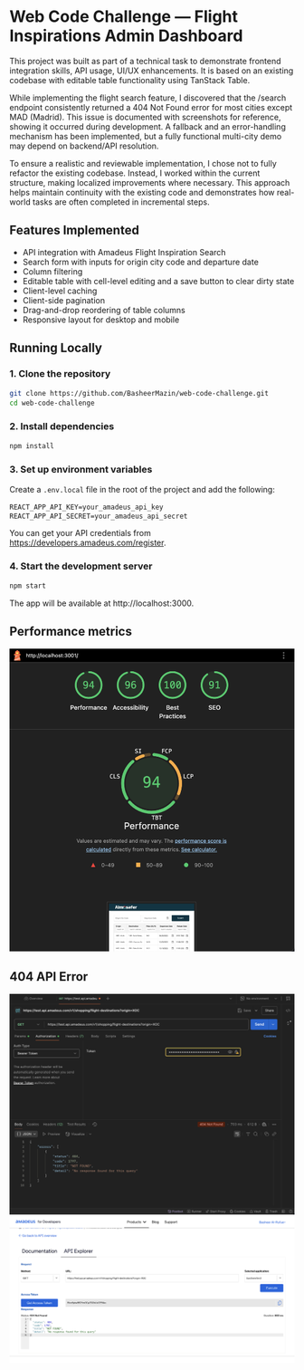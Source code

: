 # Web Code Challenge — Flight Inspirations Admin Dashboard

This project was built as part of a technical task to demonstrate frontend integration skills, API usage, UI/UX enhancements. It is based on an existing codebase with editable table functionality using TanStack Table.

While implementing the flight search feature, I discovered that the /search endpoint consistently returned a 404 Not Found error for most cities except MAD (Madrid). This issue is documented with screenshots for reference, showing it occurred during development. A fallback and an error-handling mechanism has been implemented, but a fully functional multi-city demo may depend on backend/API resolution.

To ensure a realistic and reviewable implementation, I chose not to fully refactor the existing codebase. Instead, I worked within the current structure, making localized improvements where necessary. This approach helps maintain continuity with the existing code and demonstrates how real-world tasks are often completed in incremental steps.

## Features Implemented

- API integration with Amadeus Flight Inspiration Search
- Search form with inputs for origin city code and departure date
- Column filtering
- Editable table with cell-level editing and a save button to clear dirty state
- Client-level caching
- Client-side pagination
- Drag-and-drop reordering of table columns
- Responsive layout for desktop and mobile

## Running Locally

### 1. Clone the repository

```bash
git clone https://github.com/BasheerMazin/web-code-challenge.git
cd web-code-challenge
```

### 2. Install dependencies

```bash
npm install
```

### 3. Set up environment variables

Create a `.env.local` file in the root of the project and add the following:

```env
REACT_APP_API_KEY=your_amadeus_api_key
REACT_APP_API_SECRET=your_amadeus_api_secret
```

You can get your API credentials from https://developers.amadeus.com/register.

### 4. Start the development server

```bash
npm start
```

The app will be available at http://localhost:3000.

## Performance metrics

![Lighthouse-results](./public/media/Lighthouse.png)

## 404 API Error

![404-postman](./public/media/404-postman.png)
![404-amadeus](./public/media/404-amadeus.png)
